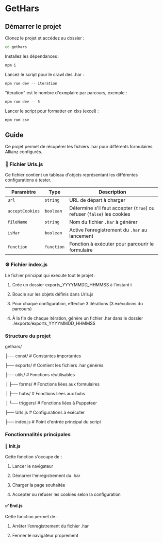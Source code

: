 # GetHars

## Démarrer le projet

Clonez le projet et accédez au dossier :

```bash
cd gethars
```

Installez les dépendances :

```bash
npm i
```

Lancez le script pour le crawl des .har :

```bash
npm run dev -- iteration
```

"iteration" est le nombre d'exmplaire par parcours, exemple :

```bash
npm run dev -- 5
```

Lancer le script pour formatter en xlxs (excel) :

```bash
npm run csv
```

## Guide

Ce projet permet de récupérer les fichiers .har pour différents formulaires Allianz configurés.

### 📁 Fichier Urls.js

Ce fichier contient un tableau d'objets représentant les différentes configurations à tester.

| Paramètre       | Type       | Description                                                            |
| --------------- | ---------- | ---------------------------------------------------------------------- |
| `url`           | `string`   | URL de départ à charger                                                |
| `acceptCookies` | `boolean`  | Détermine s'il faut accepter (`true`) ou refuser (`false`) les cookies |
| `fileName`      | `string`   | Nom du fichier `.har` à générer                                        |
| `isHar`         | `boolean`  | Active l’enregistrement du `.har` au lancement                         |
| `function`      | `function` | Fonction à exécuter pour parcourir le formulaire                       |

### ⚙️ Fichier index.js

Le fichier principal qui exécute tout le projet :

1. Crée un dossier exports_YYYYMMDD_HHMMSS à l’instant t

2. Boucle sur les objets définis dans Urls.js

3. Pour chaque configuration, effectue 3 itérations (3 exécutions du parcours)

4. À la fin de chaque itération, génère un fichier .har dans le dossier ./exports/exports_YYYYMMDD_HHMMSS

### Structure du projet

gethars/

├── const/             # Constantes importantes

├── exports/           # Contient les fichiers .har générés

├── utils/             # Fonctions réutilisables

│   ├── forms/         # Fonctions liées aux formulaires

│   ├── hubs/          # Fonctions liées aux hubs

│   └── triggers/      # Fonctions liées à Puppeteer

├── Urls.js            # Configurations à exécuter

├── index.js           # Point d'entrée principal du script


### Fonctionnalités principales

#### 🧭 Init.js

Cette fonction s'occupe de :

1. Lancer le navigateur

2. Démarrer l'enregistrement du .har

3. Charger la page souhaitée

4. Accepter ou refuser les cookies selon la configuration

#### ✅ End.js

Cette fonction permet de :

1. Arrêter l’enregistrement du fichier .har

2. Fermer le navigateur proprement

